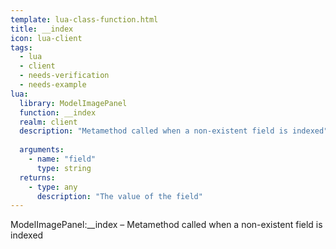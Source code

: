 ```yaml
---
template: lua-class-function.html
title: __index
icon: lua-client
tags:
  - lua
  - client
  - needs-verification
  - needs-example
lua:
  library: ModelImagePanel
  function: __index
  realm: client
  description: "Metamethod called when a non-existent field is indexed"
  
  arguments:
    - name: "field"
      type: string
  returns:
    - type: any
      description: "The value of the field"
---
```


<div class="lua__search__keywords">
ModelImagePanel:__index &#x2013; Metamethod called when a non-existent field is indexed
</div>
